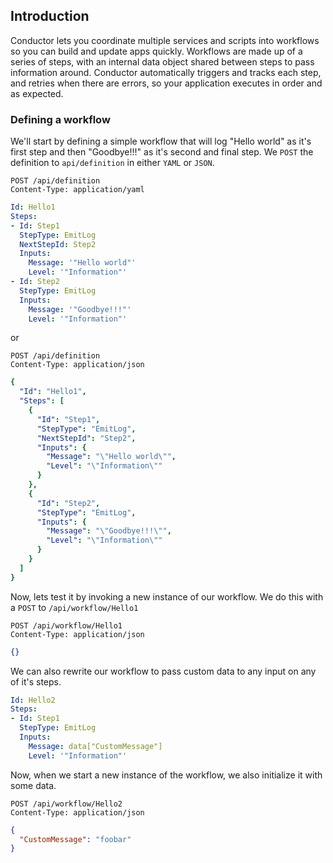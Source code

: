 ## Introduction

Conductor lets you coordinate multiple services and scripts into workflows so you can build and update apps quickly. Workflows are made up of a series of steps, with an internal data object shared between steps to pass information around. Conductor automatically triggers and tracks each step, and retries when there are errors, so your application executes in order and as expected.


### Defining a workflow

We'll start by defining a simple workflow that will log "Hello world" as it's first step and then "Goodbye!!!" as it's second and final step.  We `POST` the definition to `api/definition` in either `YAML` or `JSON`.

```http
POST /api/definition
Content-Type: application/yaml
```
```yml
Id: Hello1
Steps:
- Id: Step1
  StepType: EmitLog
  NextStepId: Step2
  Inputs:
    Message: '"Hello world"'
    Level: '"Information"'
- Id: Step2
  StepType: EmitLog
  Inputs:
    Message: '"Goodbye!!!"'
    Level: '"Information"'
```
or
```http
POST /api/definition
Content-Type: application/json
```
```yml
{
  "Id": "Hello1",
  "Steps": [
    {
      "Id": "Step1",
      "StepType": "EmitLog",
      "NextStepId": "Step2",
      "Inputs": {
        "Message": "\"Hello world\"",
        "Level": "\"Information\""
      }
    },
    {
      "Id": "Step2",
      "StepType": "EmitLog",
      "Inputs": {
        "Message": "\"Goodbye!!!\"",
        "Level": "\"Information\""
      }
    }
  ]
}
```

Now, lets test it by invoking a new instance of our workflow.
We do this with a `POST` to `/api/workflow/Hello1`
```
POST /api/workflow/Hello1
Content-Type: application/json
```
```json
{}
```

We can also rewrite our workflow to pass custom data to any input on any of it's steps.

```yml
Id: Hello2
Steps:
- Id: Step1
  StepType: EmitLog
  Inputs:
    Message: data["CustomMessage"]
    Level: '"Information"'
```

Now, when we start a new instance of the workflow, we also initialize it with some data.

```
POST /api/workflow/Hello2
Content-Type: application/json
```
```json
{
  "CustomMessage": "foobar"
}
```